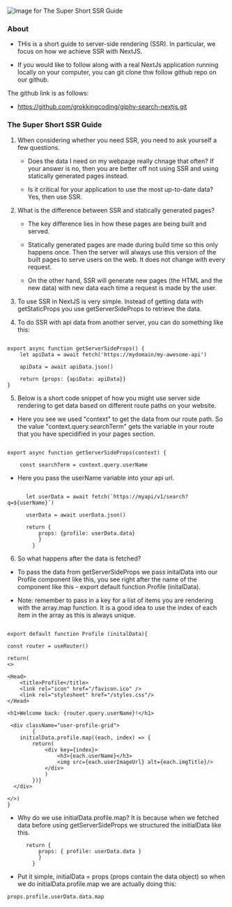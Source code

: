 ![Image for The Super Short SSR Guide](https://source.unsplash.com/M5tzZtFCOfs)

### About

- THis is a short guide to server-side rendering (SSR). In particular, we focus on how we achieve SSR with NextJS.

- If you would like to follow along with a real NextJs application running locally on your computer, you can git clone thw follow github repo on our github.

The github link is as follows:

- https://github.com/grokkingcoding/giphy-search-nextjs.git

### The Super Short SSR Guide

1. When considering whether you need SSR, you need to ask yourself a few questions.

   - Does the data I need on my webpage really chnage that often? If your answer is no, then you are better off not
     using SSR and using statically generated pages instead.

   - Is it critical for your application to use the most up-to-date data? Yes, then use SSR.

2. What is the difference between SSR and statically generated pages?

   - The key difference lies in how these pages are being built and served.

   - Statically generated pages are made during build time so this only happens once. Then the server will always use this version of the built pages to serve users on the web. It does not change with every request.

   - On the other hand, SSR will generate new pages (the HTML and the new data) with new data each time a request is made by the user.

3. To use SSR in NextJS is very simple. Instead of getting data with getStaticProps you use getServerSideProps to retrieve the data.

4. To do SSR with api data from another server, you can do something like this:

```

export async function getServerSideProps() {
    let apiData = await fetch('https://mydomain/my-awesome-api')

    apiData = await apiData.json()

    return {props: {apiData: apiData}}
}

```

5. Below is a short code snippet of how you might use server side rendering to get data based on different route paths on your website.

- Here you see we used "context" to get the data from our route path. So the value "context.query.searchTerm" gets the variable in your route that you have specidified in your pages section.

```

export async function getServerSideProps(context) {

    const searchTerm = context.query.userName

```

- Here you pass the userName variable into your api url.

```

      let userData = await fetch(`https://myapi/v1/search?q=${userName}`)

      userData = await userData.json()

      return {
          props: {profile: userData.data}
          }
        }
```

6. So what happens after the data is fetched?

- To pass the data from getServerSideProps we pass initalData into our Profile component like this, you see right after the name of the component like this - export default function Profile (initalData).

- Note: remember to pass in a key for a list of items you are rendering with the array.map function. It is a good idea to use the index of each item in the array as this is always unique.

```

export default function Profile (initalData){

const router = useRouter()

return(
<>

<Head>
    <title>Profile</title>
    <link rel="icon" href="/favicon.ico" />
    <link rel="stylesheet" href="/styles.css"/>
</Head>

<h1>Welcome back: {router.query.userName}!</h1>

 <div className="user-profile-grid">
        {
    initialData.profile.map((each, index) => {
        return(
            <div key={index}>
                <h3>{each.userName}</h3>
                <img src={each.userImageUrl} alt={each.imgTitle}/>
            </div>
            )
        })}
  </div>

</>)
}
```

- Why do we use initialData.profile.map? It is because when we fetched data before using getServerSideProps we structured the initialData like this.

```
      return {
          props: { profile: userData.data }
          }
        }
```

- Put it simple, initialData = props (props contain the data object) so when we do initialData.profile.map we are actually doing this:

```
props.profile.userData.data.map
```
